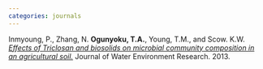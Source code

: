 ```yaml
---
categories: journals
---
```

Inmyoung, P., Zhang, N. **Ogunyoku, T.A.**, Young, T.M., and Scow. K.W. [*Effects of Triclosan and biosolids on microbial community composition in an agricultural soil.*](http://www.taogunyoku.com/s/Effects-of-Triclosan-and-Biosolids-on-Microbial-Community-Composition-in-an-Agricultural-Soil.pdf) Journal of Water Environment Research. 2013.

